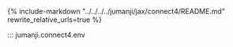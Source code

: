 {%
   include-markdown "../../../../jumanji/jax/connect4/README.md"
   rewrite_relative_urls=true
%}

::: jumanji.connect4.env
